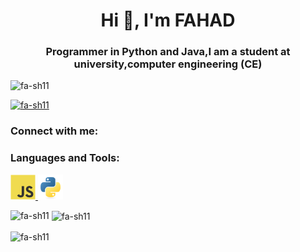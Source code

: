 <h1 align="center">Hi 👋, I'm FAHAD</h1>
<h3 align="center">Programmer in Python and Java,I am a student at university,computer engineering (CE)</h3>

<p align="left"> <img src="https://komarev.com/ghpvc/?username=fa-sh11&label=Profile%20views&color=0e75b6&style=flat" alt="fa-sh11" /> </p>

<p align="left"> <a href="https://github.com/ryo-ma/github-profile-trophy"><img src="https://github-profile-trophy.vercel.app/?username=fa-sh11" alt="fa-sh11" /></a> </p>

<h3 align="left">Connect with me:</h3>
<p align="left">
</p>

<h3 align="left">Languages and Tools:</h3>
<p align="left"> <a href="https://developer.mozilla.org/en-US/docs/Web/JavaScript" target="_blank" rel="noreferrer"> <img src="https://raw.githubusercontent.com/devicons/devicon/master/icons/javascript/javascript-original.svg" alt="javascript" width="40" height="40"/> </a> <a href="https://www.python.org" target="_blank" rel="noreferrer"> <img src="https://raw.githubusercontent.com/devicons/devicon/master/icons/python/python-original.svg" alt="python" width="40" height="40"/> </a> </p>

<p><img align="left" src="https://github-readme-stats.vercel.app/api/top-langs?username=fa-sh11&show_icons=true&locale=en&layout=compact" alt="fa-sh11" /></p>

<p>&nbsp;<img align="center" src="https://github-readme-stats.vercel.app/api?username=fa-sh11&show_icons=true&locale=en" alt="fa-sh11" /></p>

<p><img align="center" src="https://github-readme-streak-stats.herokuapp.com/?user=fa-sh11&" alt="fa-sh11" /></p>
